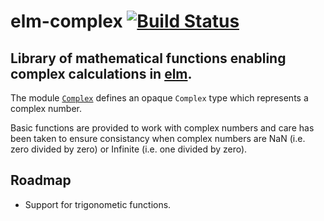 # elm-complex [![Build Status](https://travis-ci.com/harrysarson/elm-complex.svg?branch=master)](https://travis-ci.com/harrysarson/elm-complex)

## Library of mathematical functions enabling complex calculations in [elm](https://elm-lang.org).

The module [`Complex`](https://package.elm-lang.org/packages/harrysarson/elm-complex/latest/Complex) defines an opaque `Complex` type which represents a complex number.

Basic functions are provided to work with complex numbers and care has been taken to ensure consistancy when complex numbers are NaN (i.e. zero divided by zero) or Infinite (i.e. one divided by zero).

## Roadmap

- Support for trigonometic functions.